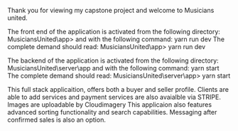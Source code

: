Thank you for viewing my capstone project and welcome to Musicians united.

The front end of the application is activated from the following directory:
MusiciansUnited\app> 
and with the following command: yarn run dev
The complete demand should read:
MusiciansUnited\app> yarn run dev

The backend of the application is activated from the following directory:
MusiciansUnited\server\app
and with the following command: yarn start
The complete demand should read:
MusiciansUnited\server\app> yarn start

This full stack applicaition, offers both a buyer and seller profile.
Clients are able to add services and payment services are also avaialble via STRIPE.
Images are uploadable by Cloudimagery
This applicaion also features advanced sorting functionality and search capabilities. 
Messaging after confirmed sales is also an option. 